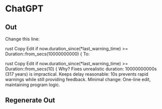# ChatGPT

## Out

Change this line:

rust
Copy
Edit
if now.duration_since(*last_warning_time) >= Duration::from_secs(10000000000) {
To:

rust
Copy
Edit
if now.duration_since(*last_warning_time) >= Duration::from_secs(10) {
Why?
Fixes unrealistic duration: 10000000000s (317 years) is impractical.
Keeps delay reasonable: 10s prevents rapid warnings while still providing feedback.
Minimal change: One-line edit, maintaining program logic.

## Regenerate Out

